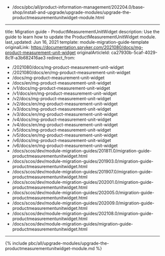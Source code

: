   - /docs/pbc/all/product-information-management/202204.0/base-shop/install-and-upgrade/upgrade-modules/upgrade-the-productmeasurementunitwidget-module.html
---
title: Migration guide - ProductMeasurementUnitWidget
description: Use the guide to learn how to update the ProductMeasurementUnitWidget module.
last_updated: Jun 16, 2021
template: module-migration-guide-template
originalLink: https://documentation.spryker.com/2021080/docs/mg-product-measurement-unit-widget
originalArticleId: ca27930b-5caf-4029-8c1f-a3b682416ae3
redirect_from:
  - /2021080/docs/mg-product-measurement-unit-widget
  - /2021080/docs/en/mg-product-measurement-unit-widget
  - /docs/mg-product-measurement-unit-widget
  - /docs/en/mg-product-measurement-unit-widget
  - /v1/docs/mg-product-measurement-unit-widget
  - /v1/docs/en/mg-product-measurement-unit-widget
  - /v2/docs/mg-product-measurement-unit-widget
  - /v2/docs/en/mg-product-measurement-unit-widget
  - /v3/docs/mg-product-measurement-unit-widget
  - /v3/docs/en/mg-product-measurement-unit-widget
  - /v4/docs/mg-product-measurement-unit-widget
  - /v4/docs/en/mg-product-measurement-unit-widget
  - /v5/docs/mg-product-measurement-unit-widget
  - /v5/docs/en/mg-product-measurement-unit-widget
  - /v6/docs/mg-product-measurement-unit-widget
  - /v6/docs/en/mg-product-measurement-unit-widget
  - /docs/scos/dev/module-migration-guides/201811.0/migration-guide-productmeasurementunitwidget.html
  - /docs/scos/dev/module-migration-guides/201903.0/migration-guide-productmeasurementunitwidget.html
  - /docs/scos/dev/module-migration-guides/201907.0/migration-guide-productmeasurementunitwidget.html
  - /docs/scos/dev/module-migration-guides/202001.0/migration-guide-productmeasurementunitwidget.html
  - /docs/scos/dev/module-migration-guides/202005.0/migration-guide-productmeasurementunitwidget.html
  - /docs/scos/dev/module-migration-guides/202009.0/migration-guide-productmeasurementunitwidget.html
  - /docs/scos/dev/module-migration-guides/202108.0/migration-guide-productmeasurementunitwidget.html
  - /docs/scos/dev/module-migration-guides/migration-guide-productmeasurementunitwidget.html
---

{% include pbc/all/upgrade-modules/upgrade-the-productmeasurementunitwidget-module.md %} <!-- To edit, see /_includes/pbc/all/upgrade-modules/upgrade-the-productmeasurementunitwidget-module.md -->
